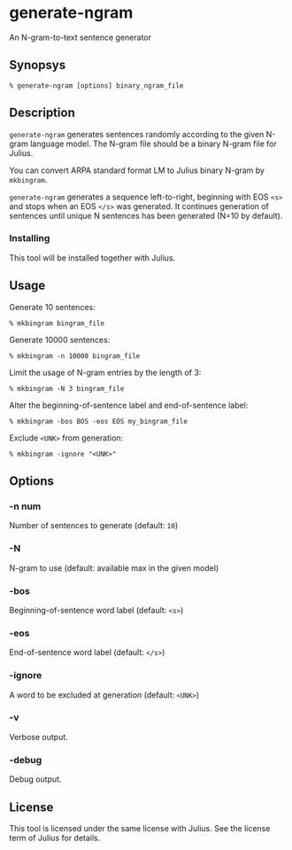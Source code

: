 # generate-ngram

An N-gram-to-text sentence generator

## Synopsys

```shell
% generate-ngram [options] binary_ngram_file
```

## Description

`generate-ngram` generates sentences randomly according to the given N-gram language model.  The N-gram file should be a binary N-gram file for Julius.  

You can convert ARPA standard format LM to Julius binary N-gram by `mkbingram`.

`generate-ngram` generates a sequence left-to-right, beginning with EOS `<s>` and stops when an EOS `</s>` was generated. It continues generation of sentences until unique N sentences has been generated (N=10 by default).

### Installing

This tool will be installed together with Julius.

## Usage

Generate 10 sentences:

```shell
% mkbingram bingram_file
```

Generate 10000 sentences:

```shell
% mkbingram -n 10000 bingram_file
```

Limit the usage of N-gram entries by the length of 3:

```shell
% mkbingram -N 3 bingram_file
```

Alter the beginning-of-sentence label and end-of-sentence label:

```shell
% mkbingram -bos BOS -eos EOS my_bingram_file
```

Exclude `<UNK>` from generation:

```shell
% mkbingram -ignore "<UNK>"
```

## Options

### -n num

Number of sentences to generate (default: `10`)

### -N

N-gram to use (default: available max in the given model)

### -bos

Beginning-of-sentence word label (default: `<s>`)

### -eos

End-of-sentence word label (default: `</s>`)

### -ignore

A word to be excluded at generation (default: `<UNK>`)

### -v

Verbose output.

### -debug

Debug output.

## License

This tool is licensed under the same license with Julius.  See the license term of Julius for details.
